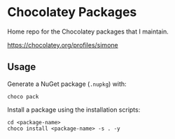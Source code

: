 # Chocolatey Packages

Home repo for the Chocolatey packages that I maintain.

https://chocolatey.org/profiles/simone

## Usage

Generate a NuGet package (`.nupkg`) with:

    choco pack

Install a package using the installation scripts:

    cd <package-name>
    choco install <package-name> -s . -y

